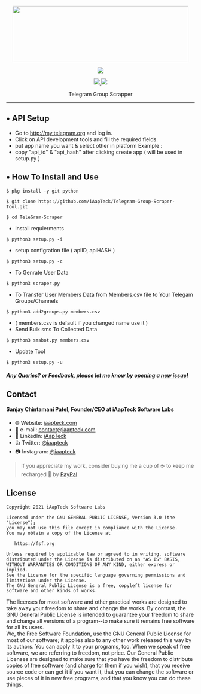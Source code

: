 <p align="center">
  <img src="https://raw.githubusercontent.com/iAapTeck/Telegram-Group-Scraper-Tool/master/.image/20191203_205322.jpg" width="470" height="150">
</p>

<p align="center"><img src="https://img.shields.io/badge/Version-3.1-brightgreen"></p>
<p align="center">
  <a href="https://github.com/th3unkn0n">
    <img src="https://img.shields.io/github/followers/th3unkn0n?label=Follow&style=social">
  </a>
  <a href="https://github.com/th3unkn0n/TeleGram-Group-Scraper">
    <img src="https://img.shields.io/github/stars/th3unkn0n/TeleGram-Group-Scraper?style=social">
  </a>
</p>
<p align="center">
  Telegram Group Scrapper
</p>
<p align="center">
</p>

---

## • API Setup
* Go to http://my.telegram.org  and log in.
* Click on API development tools and fill the required fields.
* put app name you want & select other in platform Example :
* copy "api_id" & "api_hash" after clicking create app ( will be used in setup.py )

## • How To Install and Use

`$ pkg install -y git python`

`$ git clone https://github.com/iAapTeck/Telegram-Group-Scraper-Tool.git`

`$ cd TeleGram-Scraper`

* Install requierments

`$ python3 setup.py -i`

* setup configration file ( apiID, apiHASH )

`$ python3 setup.py -c`

* To Genrate User Data

`$ python3 scraper.py`

* To Transfer User Members Data from Members.csv file to Your Telegam Groups/Channels

`$ python3 add2groups.py members.csv`


* ( members.csv is default if you changed name use it )
* Send Bulk sms To Collected Data 

`$ python3 smsbot.py members.csv`

* Update Tool

`$ python3 setup.py -u`


##### Any Queries? or Feedback, please let me know by opening a [new issue](https://github.com/iAapTeck/Telegram-Group-Scraper-Tool/issues/new)!

## Contact
#### Sanjay Chintamani Patel, Founder/CEO at iAapTeck Software Labs
* :globe_with_meridians: Website: [iaapteck.com](http://www.iaapteck.com "iAapTeck Software Labs")
* :email: e-mail: contact@iaapteck.com
* :mag_right: LinkedIn: [iAapTeck](https://www.linkedin.com/company/iaapteck "iAapTeck Software Labs on LinkedIn")
* :thumbsup: Twitter: [@iaapteck](https://twitter.com/iaapteck "iAapTeck Software Labs on twitter")    
* :camera: Instagram: [@iaapteck](https://www.instagram.com/iaapteck/ "iAapTeck Software Labs on Instagram")   

> If you appreciate my work, consider buying me a cup of :coffee: to keep me recharged :metal: by [PayPal](https://www.paypal.me/iaapteck)

License
-------

    Copyright 2021 iAapTeck Software Labs

    Licensed under the GNU GENERAL PUBLIC LICENSE, Version 3.0 (the "License");
    you may not use this file except in compliance with the License.
    You may obtain a copy of the License at

       https://fsf.org

    Unless required by applicable law or agreed to in writing, software
    distributed under the License is distributed on an "AS IS" BASIS,
    WITHOUT WARRANTIES OR CONDITIONS OF ANY KIND, either express or implied.
    See the License for the specific language governing permissions and
    limitations under the License.
	The GNU General Public License is a free, copyleft license for software and other kinds of works.

  The licenses for most software and other practical works are designed to take away your freedom to share and change the works.  By contrast, the GNU General Public License is intended to guarantee your freedom to share and change all versions of a program--to make sure it remains free software for all its users.  
  We, the Free Software Foundation, use the GNU General Public License for most of our software; it applies also to any other work released this way by its authors.  You can apply it to your programs, too. When we speak of free software, we are referring to freedom, not price.  Our General Public Licenses are designed to make sure that you have the freedom to distribute copies of free software (and charge for them if you wish), that you receive source code or can get it if you want it, that you can change the software or use pieces of it in new free programs, and that you know you can do these things.
	